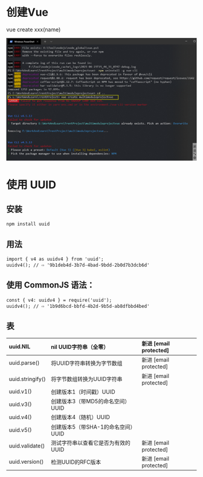# 创建Vue

vue create xxx(name)

![image-20210623235727721](Image/image-20210623235727721.png)

# 使用 UUID

## 安装

```vue
npm install uuid
```

## 用法

```vue
import { v4 as uuidv4 } from 'uuid';
uuidv4(); // ⇨ '9b1deb4d-3b7d-4bad-9bdd-2b0d7b3dcb6d'
```

## 使用 CommonJS 语法：

```vue
const { v4: uuidv4 } = require('uuid');
uuidv4(); // ⇨ '1b9d6bcd-bbfd-4b2d-9b5d-ab8dfbbd4bed'
```

## 表

| uuid.NIL         | nil UUID字符串（全零）             | 新进 [email protected] |
| :--------------- | :--------------------------------- | :--------------------- |
| uuid.parse()     | 将UUID字符串转换为字节数组         | 新进 [email protected] |
| uuid.stringify() | 将字节数组转换为UUID字符串         | 新进 [email protected] |
| uuid.v1()        | 创建版本1（时间戳）UUID            |                        |
| uuid.v3()        | 创建版本3（带MD5的命名空间）UUID   |                        |
| uuid.v4()        | 创建版本4（随机）UUID              |                        |
| uuid.v5()        | 创建版本5（带SHA-1的命名空间）UUID |                        |
| uuid.validate()  | 测试字符串以查看它是否为有效的UUID | 新进 [email protected] |
| uuid.version()   | 检测UUID的RFC版本                  | 新进 [email protected] |


